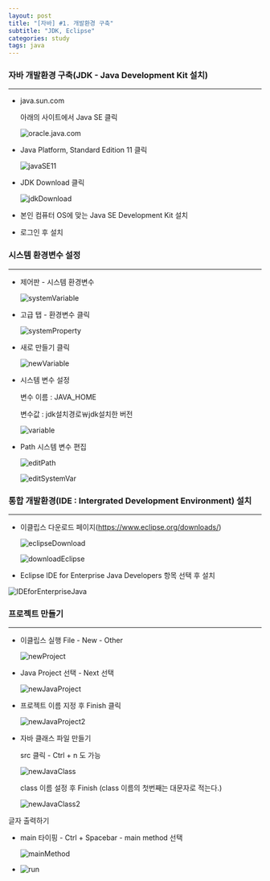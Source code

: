 ```yaml
---
layout: post
title: "[자바] #1. 개발환경 구축"
subtitle: "JDK, Eclipse"
categories: study
tags: java
---
```




### 자바 개발환경 구축(JDK - Java Development Kit 설치)

---

* java.sun.com

  아래의 사이트에서 Java SE 클릭

  ![oracle.java.com](https://github.com/supremest35/supremest35.github.io/blob/main/assets/img/oracle.java.com.png?raw=true)



* Java Platform, Standard Edition 11 클릭

  ![javaSE11](https://github.com/supremest35/supremest35.github.io/blob/main/assets/img/javaSE11.png?raw=true)

  

* JDK Download 클릭

  ![jdkDownload](https://github.com/supremest35/supremest35.github.io/blob/main/assets/img/jdkDownload.png?raw=true)

* 본인 컴퓨터 OS에 맞는 Java SE Development Kit 설치

  

* 로그인 후 설치



### 시스템 환경변수 설정

---

* 제어판 - 시스템 환경변수

  ![systemVariable](https://github.com/supremest35/supremest35.github.io/blob/main/assets/img/systemVariable.png?raw=true)

  

* 고급 탭 - 환경변수 클릭

  ![systemProperty](https://github.com/supremest35/supremest35.github.io/blob/main/assets/img/systemProperty.png?raw=true)

  

* 새로 만들기 클릭

  ![newVariable](https://github.com/supremest35/supremest35.github.io/blob/main/assets/img/newVariable.png?raw=true)

* 시스템 변수 설정

  변수 이름 : JAVA_HOME

  변수값 : jdk설치경로￦jdk설치한 버전

  ![variable](https://github.com/supremest35/supremest35.github.io/blob/main/assets/img/variable.png?raw=true)

* Path 시스템 변수 편집

  ![editPath](https://github.com/supremest35/supremest35.github.io/blob/main/assets/img/editPath.png?raw=true)

  

  ![editSystemVar](https://github.com/supremest35/supremest35.github.io/blob/main/assets/img/editSystemVar.png?raw=true)



### 통합 개발환경(IDE : Intergrated Development Environment) 설치

----

* 이클립스 다운로드 페이지(https://www.eclipse.org/downloads/)

  

  ![eclipseDownload](https://github.com/supremest35/supremest35.github.io/blob/main/assets/img/eclipseDownload.png?raw=true)

  

  ![downloadEclipse](https://github.com/supremest35/supremest35.github.io/blob/main/assets/img/downloadEclipse.png?raw=true)

  

*  Eclipse IDE for Enterprise Java Developers 항목 선택 후 설치

  ![IDEforEnterpriseJava](https://github.com/supremest35/supremest35.github.io/blob/main/assets/img/IDEforEnterpriseJava.png?raw=true)



### 프로젝트 만들기

---



* 이클립스 실행 File - New - Other

  ![newProject](https://github.com/supremest35/supremest35.github.io/blob/main/assets/img/newProject.png?raw=true)

  

* Java Project 선택 - Next 선택

  ![newJavaProject](https://github.com/supremest35/supremest35.github.io/blob/main/assets/img/newJavaProject.png?raw=true)

  

* 프로젝트 이름 지정 후 Finish 클릭

  ![newJavaProject2](https://github.com/supremest35/supremest35.github.io/blob/main/assets/img/newJavaProject2.png?raw=true)

  

* 자바 클래스 파일 만들기

  src 클릭 - Ctrl + n 도 가능

  ![newJavaClass](https://github.com/supremest35/supremest35.github.io/blob/main/assets/img/newJavaClass.png?raw=true)

  

  class 이름 설정 후 Finish (class 이름의 첫번째는 대문자로 적는다.)

  ![newJavaClass2](https://github.com/supremest35/supremest35.github.io/blob/main/assets/img/newJavaClass2.png?raw=true)



글자 출력하기

- main 타이핑 - Ctrl + Spacebar - main method 선택

  ![mainMethod](https://github.com/supremest35/supremest35.github.io/blob/main/assets/img/mainMethod.png?raw=true)

  

- ![run](https://github.com/supremest35/supremest35.github.io/blob/main/assets/img/run.png?raw=true)

